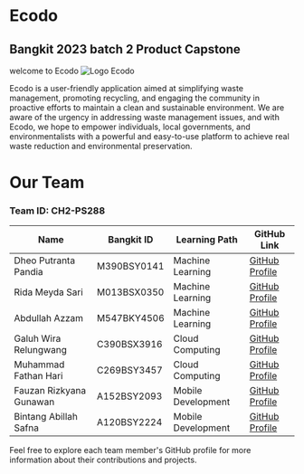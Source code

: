 # Ecodo
## Bangkit 2023 batch 2  Product Capstone
welcome to Ecodo
![Logo Ecodo](C:\Users\deopa\Desktop\Ecodo\asset_github\logo_green.png)
<p>
Ecodo is a user-friendly application aimed at simplifying waste management, promoting recycling, and engaging the community in proactive efforts to maintain a clean and sustainable environment. We are aware of the urgency in addressing waste management issues, and with Ecodo, we hope to empower individuals, local governments, and environmentalists with a powerful and easy-to-use platform to achieve real waste reduction and environmental preservation.</p>

# Our Team

### Team ID: CH2-PS288

| Name                     | Bangkit ID    | Learning Path       | GitHub Link                               |
|--------------------------|---------------|---------------------|-------------------------------------------|
| Dheo Putranta Pandia     | M390BSY0141   | Machine Learning    | [GitHub Profile](https://github.com/dheepss123)  |
| Rida Meyda Sari          | M013BSX0350   | Machine Learning    | [GitHub Profile](https://github.com/meyyrida35)  |
| Abdullah Azzam           | M547BKY4506   | Machine Learning    | [GitHub Profile](https://github.com/Abdulazzam1)|
| Galuh Wira Relungwang    | C390BSX3916   | Cloud Computing     | [GitHub Profile](https://github.com/Relungwangi)|
| Muhammad Fathan Hari     | C269BSY3457   | Cloud Computing     | [GitHub Profile](https://github.com/MFathanH)   |
| Fauzan Rizkyana Gunawan  | A152BSY2093   | Mobile Development  | [GitHub Profile](https://github.com/fauzanrizkyanag)|
| Bintang Abillah Safna    | A120BSY2224   | Mobile Development  | [GitHub Profile](https://github.com/BintangSafna)|

Feel free to explore each team member's GitHub profile for more information about their contributions and projects.